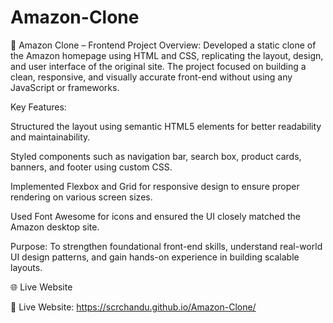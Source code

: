 # Amazon-Clone

🛒 Amazon Clone – Frontend Project
Overview:
Developed a static clone of the Amazon homepage using HTML and CSS, replicating the layout, design, and user interface of the original site. The project focused on building a clean, responsive, and visually accurate front-end without using any JavaScript or frameworks.

Key Features:

Structured the layout using semantic HTML5 elements for better readability and maintainability.

Styled components such as navigation bar, search box, product cards, banners, and footer using custom CSS.

Implemented Flexbox and Grid for responsive design to ensure proper rendering on various screen sizes.

Used Font Awesome for icons and ensured the UI closely matched the Amazon desktop site.

Purpose:
To strengthen foundational front-end skills, understand real-world UI design patterns, and gain hands-on experience in building scalable layouts.




🌐 Live Website

🔗 Live Website: https://scrchandu.github.io/Amazon-Clone/

